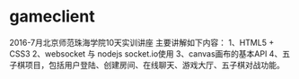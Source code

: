 # gameclient
2016-7月北京师范珠海学院10天实训讲座
主要讲解如下内容：
1、HTML5 + CSS3
2、websocket 与 nodejs socket.io使用
3、canvas画布的基本API
4、五子棋项目，包括用户登陆、创建房间、在线聊天、游戏大厅、五子棋对战功能。